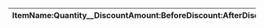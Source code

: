 |ItemName:Quantity__DiscountAmount:BeforeDiscount:AfterDiscount|
|--------------------------------------------------------------|